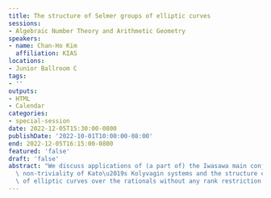 ```yaml
---
title: The structure of Selmer groups of elliptic curves
sessions:
- Algebraic Number Theory and Arithmetic Geometry
speakers:
- name: Chan-Ho Kim
  affiliation: KIAS
locations:
- Junior Ballroom C
tags:
- ''
outputs:
- HTML
- Calendar
categories:
- special-session
date: 2022-12-05T15:30:00-0800
publishDate: '2022-10-01T10:00:00-08:00'
end: 2022-12-05T16:15:00-0800
featured: 'false'
draft: 'false'
abstract: "We discuss applications of (a part of) the Iwasawa main conjecture to the\
  \ non-triviality of Kato\u2019s Kolyvagin systems and the structure of Selmer groups\
  \ of elliptic curves over the rationals without any rank restriction."
---
```

